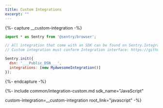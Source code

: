 ```yaml
---
title: Custom Integrations
excerpt: ""
---
```


{%- capture __custom-integration -%}

```js
import * as Sentry from '@sentry/browser';

// All integration that come with an SDK can be found on Sentry.Integrations object
// Custom integration must conform Integration interface: https://github.com/getsentry/sentry-javascript/blob/master/packages/types/src/integration.ts

Sentry.init({
  dsn: '___Public_DSN___',
  integrations: [new MyAwesomeIntegration()]
});
```

{%- endcapture -%}

{%- include common/integration-custom.md 
sdk_name="JavaScript"

custom-integration=__custom-integration
root_link="javascript"
 -%}
